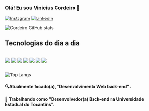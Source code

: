 

### Olá! Eu sou Vinicius Cordeiro 👋

[![Instagram](https://img.shields.io/badge/Instagram-E4405F?style=for-the-badge&logo=instagram&logoColor=white)](https://instagram.com/viniciuscordeiroo__)
[![Linkedin](https://img.shields.io/badge/LinkedIn-0077B5?style=for-the-badge&logo=linkedin&logoColor=white)](https://www.linkedin.com/in/vinicius-da-luz-cordeiro-b49ba1239/)


![Cordeiro GitHub stats](https://github-readme-stats.vercel.app/api?username=Dev-Cordeiro&show_icons=true&theme=tokyonight)


## Tecnologias do dia a dia

<div style ="display: inline_block"><br/>
    <img align = "center" alts = "html5" src="https://img.shields.io/badge/HTML5-E34F26?style=for-the-badge&logo=html5&logoColor=white">
    <img align = "center" alts = "css3" src="https://img.shields.io/badge/CSS3-1572B6?style=for-the-badge&logo=css3&logoColor=white">
    <img align = "center" alts = "python" src="https://img.shields.io/badge/Python-14354C?style=for-the-badge&logo=python&logoColor=white">
    <img align = "center" alts = "c#" src="https://img.shields.io/badge/C%23-239120?style=for-the-badge&logo=c-sharp&logoColor=white">
    <img align = "center" alts = "php" src="https://img.shields.io/badge/PHP-777BB4?style=for-the-badge&logo=php&logoColor=white">
    <img align = "center" alts = "bootstrap" src="https://img.shields.io/badge/Bootstrap-563D7C?style=for-the-badge&logo=bootstrap&logoColor=white">
    <img align = "center" alts = "java-script" src="https://img.shields.io/badge/JavaScript-323330?style=for-the-badge&logo=javascript&logoColor=F7DF1E">
    
</div><br/>

![Top Langs](https://github-readme-stats.vercel.app/api/top-langs/?username=Dev-Cordeiro&hide_progress=true)


#### 🔍Atualmente focado(a), "Desenvolvimento Web back-end" .

#### 💼 Trabalhando como "Desenvolvedor(a) Back-end na Universidade Estadual do Tocantins".
